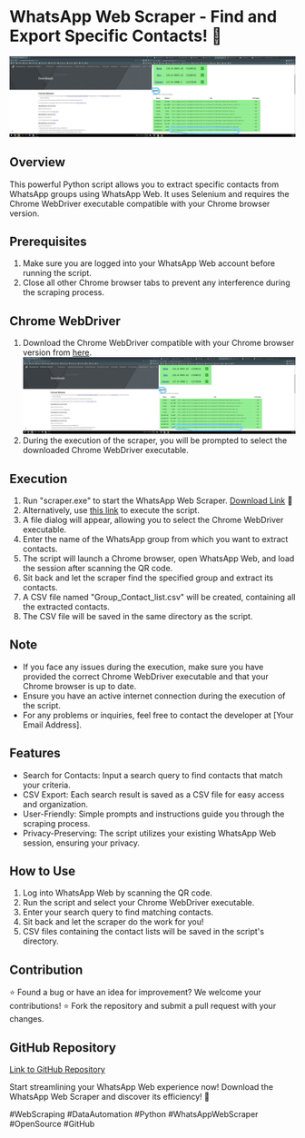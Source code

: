 # WhatsApp Web Scraper - Find and Export Specific Contacts! 📱

![WhatsApp Web Scraper](https://github.com/jamshaidtahiri/Whatsapp-Group-Contacts-Scrapper/blob/main/screenshot_help.jpg)

## Overview

This powerful Python script allows you to extract specific contacts from WhatsApp groups using WhatsApp Web. It uses Selenium and requires the Chrome WebDriver executable compatible with your Chrome browser version.

## Prerequisites

1. Make sure you are logged into your WhatsApp Web account before running the script.
2. Close all other Chrome browser tabs to prevent any interference during the scraping process.

## Chrome WebDriver

1. Download the Chrome WebDriver compatible with your Chrome browser version from [here](https://googlechromelabs.github.io/chrome-for-testing/).
![Chrome WebDriver](https://github.com/jamshaidtahiri/Whatsapp-Group-Contacts-Scrapper/blob/main/screenshot_help.jpg)
3. During the execution of the scraper, you will be prompted to select the downloaded Chrome WebDriver executable.

## Execution

1. Run "scraper.exe" to start the WhatsApp Web Scraper. [Download Link](https://mega.nz/file/J2R03LJL#lSKLnH8dL-IRFWGtVzMpvWh89EEakGpMJSCmATv2RQs) 🚀
2. Alternatively, use [this link](https://mega.nz/folder/ZuY2mALT#i9iRLxuJNGkFw419xogSNA) to execute the script.
4. A file dialog will appear, allowing you to select the Chrome WebDriver executable.
5. Enter the name of the WhatsApp group from which you want to extract contacts.
6. The script will launch a Chrome browser, open WhatsApp Web, and load the session after scanning the QR code.
7. Sit back and let the scraper find the specified group and extract its contacts.
8. A CSV file named "Group_Contact_list.csv" will be created, containing all the extracted contacts.
9. The CSV file will be saved in the same directory as the script.

## Note

- If you face any issues during the execution, make sure you have provided the correct Chrome WebDriver executable and that your Chrome browser is up to date.
- Ensure you have an active internet connection during the execution of the script.
- For any problems or inquiries, feel free to contact the developer at [Your Email Address].

## Features

- Search for Contacts: Input a search query to find contacts that match your criteria.
- CSV Export: Each search result is saved as a CSV file for easy access and organization.
- User-Friendly: Simple prompts and instructions guide you through the scraping process.
- Privacy-Preserving: The script utilizes your existing WhatsApp Web session, ensuring your privacy.

## How to Use

1. Log into WhatsApp Web by scanning the QR code.
2. Run the script and select your Chrome WebDriver executable.
3. Enter your search query to find matching contacts.
4. Sit back and let the scraper do the work for you!
5. CSV files containing the contact lists will be saved in the script's directory.

## Contribution

⭐ Found a bug or have an idea for improvement? We welcome your contributions!
⭐ Fork the repository and submit a pull request with your changes.

## GitHub Repository

[Link to GitHub Repository](https://github.com/jamshaidtahiri/Whatsapp-Group-Contacts-Scrapper)

Start streamlining your WhatsApp Web experience now! Download the WhatsApp Web Scraper and discover its efficiency! 🚀

#WebScraping #DataAutomation #Python #WhatsAppWebScraper #OpenSource #GitHub
